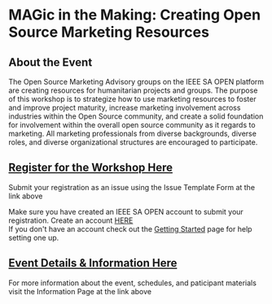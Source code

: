 # MAGic in the Making: Creating Open Source Marketing Resources

## About the Event

The Open Source Marketing Advisory groups on the IEEE SA OPEN platform are creating resources for humanitarian projects and groups. The purpose of this workshop is to strategize how to use marketing resources to foster and improve project maturity, increase marketing involvement across industries within the Open Source community, and create a solid foundation for involvement within the overall open source community as it regards to marketing. All marketing professionals from diverse backgrounds, diverse roles, and diverse organizational structures are encouraged to participate.

## [Register for the Workshop Here](https://opensource.ieee.org/workshops/maymagworkshop/20210504-workshop-info/20210504-workshop-registration/-/issues/new?issuable_template=workshop-registration)
Submit your registration as an issue using the Issue Template Form at the link above

Make sure you have created an IEEE SA OPEN account to submit your registration. Create an account [HERE](https://www.ieee.org/profile/public/createwebaccount/showCreateAccount.html?url=https%3A%2F%2Fwww.ieee.org%2F%2F) <br>
If you don't have an account check out the [Getting Started](https://saopen.ieee.org/getting-started/#sso) page for help setting one up.



## [Event Details & Information Here](https://opensource.ieee.org/workshops/maymagworkshop/20210504-workshop-info/20210504-workshop-information/-/blob/main/README.md)

For more information about the event, schedules, and paticipant materials visit the Information Page at the link above


